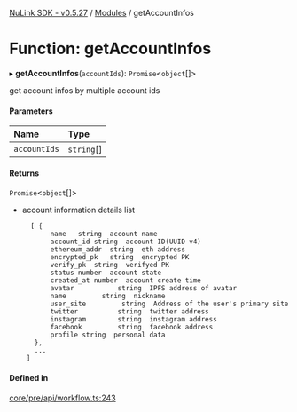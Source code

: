 [NuLink SDK - v0.5.27](../README.md) / [Modules](../modules.md) / getAccountInfos

# Function: getAccountInfos

▸ **getAccountInfos**(`accountIds`): `Promise`<`object`[]\>

get account infos by multiple account ids

#### Parameters

| Name | Type |
| :------ | :------ |
| `accountIds` | `string`[] |

#### Returns

`Promise`<`object`[]\>

- account information details list

        [ {
             name	string	account name
             account_id	string	account ID(UUID v4)
             ethereum_addr	string	eth address
             encrypted_pk	string	encrypted PK
             verify_pk	string	verifyed PK
             status	number	account state 
             created_at	number	account create time
             avatar           string  IPFS address of avatar
             name         string  nickname            
             user_site         string  Address of the user's primary site   
             twitter          string  twitter address     
             instagram        string  instagram address  
             facebook         string  facebook address    
             profile string  personal data        
         },
         ...
       ]

#### Defined in

[core/pre/api/workflow.ts:243](https://github.com/NuLink-network/nulink-sdk/blob/caaf0a6/src/core/pre/api/workflow.ts#L243)
